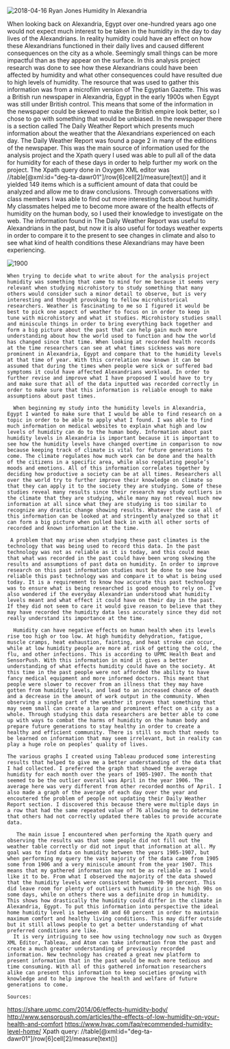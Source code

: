 ![2018-04-16](https://raw.githubusercontent.com/Ryan-Jones994/analysis/master/2018-04-16.png)
Ryan Jones
Humidity In Alexandria

When looking back on Alexandria, Egypt over one-hundred years ago one would not expect much interest to be taken in the humidity in the day to day lives of the Alexandrians. In reality humidity could have an effect on how these Alexandrians functioned in their daily lives and caused different consequences on the city as a whole. Seemingly small things can be more impactful than as they appear on the surface. In this analysis project research was done to see how these Alexandrians could have been affected by humidity and what other consequences could have resulted due to high levels of humidity. The resource that was used to gather this information was from a microfilm version of The Egyptian Gazette. This was a British run newspaper in Alexandria, Egypt in the early 1900s when Egypt was still under British control. This means that some of the information in the newspaper could be skewed to make the British empire look better, so I chose to go with something that would be unbiased. In the newspaper there is a section called The Daily Weather Report which presents much information about the weather that the Alexandrians experienced on each day. The Daily Weather Report was found a page 2 in many of the editions of the newspaper. This was the main source of information used for the analysis project and the Xpath query I used was able to pull all of the data for humidity for each of these days in order to help further my work on the project. The Xpath query done in Oxygen XML editor was //table[@xml:id="deg-ta-dawr01"]/row[6]cell[2]/measure[text()] and it yielded 149 items which is a sufficient amount of data that could be analyzed and allow me to draw conclusions. Through conversations with class members I was able to find out more interesting facts about humidity. My classmates helped me to become more aware of the health effects of humidity on the human body, so I used their knowledge to investigate on the web. The information found in The Daily Weather Report was useful to Alexandrians in the past, but now it is also useful for todays weather experts in order to compare it to the present to see changes in climate and also to see what kind of health conditions these Alexandrians may have been experiencing.

![1900](https://raw.githubusercontent.com/Ryan-Jones994/analysis/master/alex02.jpg)

	When trying to decide what to write about for the analysis project humidity was something that came to mind for me because it seems very relevant when studying microhistory to study something that many others would consider such a minor detail to observe, but is very interesting and thought provoking to fellow microhistorical researchers. Weather is fascinating to me so I figured it would be best to pick one aspect of weather to focus on in order to keep in tune with microhistory and what it studies. Microhistory studies small and miniscule things in order to bring everything back together and form a big picture about the past that can help gain much more understanding about how the world used to function and how the world has changed since that time. When looking at recorded health records at the time researchers can see at what times sickness was more prominent in Alexandria, Egypt and compare that to the humidity levels at that time of year. With this correlation now known it can be assumed that during the times when people were sick or suffered bad symptoms it could have affected Alexandrians workload. In order to further revise and improve what I have proposed I would have to try and make sure that all of the data inputted was recorded correctly in order to make sure that this information is reliable enough to make assumptions about past times.

	  When beginning my study into the humidity levels in Alexandria, Egypt I wanted to make sure that I would be able to find research on a topic in order to be able to apply what I found. I was able to find much information on medical websites to explain what high and low levels of humidity can do to the human body. Information about past humidity levels in Alexandria is important because it is important to see how the humidity levels have changed overtime in comparison to now because keeping track of climate is vital for future generations to come. The climate regulates how much work can be done and the health of the citizens in a specific area, while also regulating people’s moods and emotions. All of this information correlates together by deciding how productive a society can be at all times. Researchers all over the world try to further improve their knowledge on climate so that they can apply it to the society they are studying. Some of these studies reveal many results since their research may study outliers in the climate that they are studying, while many may not reveal much new information at all since what they are studying is too similar to recognize any drastic change showing results. Whatever the case all of this information can be looked at and stringently analyzed so that it can form a big picture when pulled back in with all other sorts of recorded and known information at the time.

	 A problem that may arise when studying these past climates is the technology that was being used to record this data. In the past technology was not as reliable as it is today, and this could mean that what was recorded in the past could have been wrong skewing the results and assumptions of past data on humidity. In order to improve research on this past information studies must be done to see how reliable this past technology was and compare it to what is being used today. It is a requirement to know how accurate this past technology was to ensure what is being researched is good enough to rely on. I’ve also wondered if the everyday Alexandrian understood what humidity levels meant and what effect it could have on their day in the past. If they did not seem to care it would give reason to believe that they may have recorded the humidity data less accurately since they did not really understand its importance at the time.

	  Humidity can have negative effects on human health when its levels rise too high or too low. At high humidity dehydration, fatigue, muscle cramps, heat exhaustion, fainting, and heat stroke can occur, while at low humidity people are more at risk of getting the cold, the flu, and other infections. This is according to UPMC Health Beat and SensorPush. With this information in mind it gives a better understanding of what effects humidity could have on the society. At this time in the past people were not afforded the ability to have fancy medical equipment and more informed doctors. This meant that people were slower to recover from an illness that they may have gotten from humidity levels, and lead to an increased chance of death and a decrease in the amount of work output in the community. When observing a single part of the weather it proves that something that may seem small can create a large and prominent effect on a city as a whole. Through studying this data researchers are better able to come up with ways to combat the harms of humidity on the human body and prepare future generations to stay healthy in order to create a healthy and efficient community. There is still so much that needs to be learned on information that may seem irrelevant, but in reality can play a huge role on peoples’ quality of lives.

	The various graphs I created using Tableau produced some interesting results that helped to give me a better understanding of the data that I had collected. I preferred the graph that showed the average humidity for each month over the years of 1905-1907. The month that seemed to be the outlier overall was April in the year 1906. The average here was very different from other recorded months of April. I also made a graph of the average of each day over the year and encoutered the problem of people not updating their Daily Weather Report section. I discovered this because there were multiple days in a row that had the same repeated value of 76 allowing me to determine that others had not correctly updated there tables to provide accurate data.

	   The main issue I encountered when performing the Xpath query and observing the results was that some people did not fill out the weather table correctly or did not input that information at all. My goal was to find data on humidity between the years 1905-1907, but when performing my query the vast majority of the data came from 1905 some from 1906 and a very miniscule amount from the year 1907. This means that my gathered information may not be as reliable as I would like it to be. From what I observed the majority of the data showed that the humidity levels were consistent between 70-90 percent. This did leave room for plenty of outliers with humidity in the high 90s on some days, while on others there was a defiinite drop in humidity. This shows how drastically the humidity could differ in the climate in Alexandria, Egypt. To put this information into perspective the ideal home humidity level is between 40 and 60 percent in order to maintain maximum comfort and healthy living conditions. This may differ outside but it still allows people to get a better understanding of what preferred conditions are like.
	  It is very intriguing to see how using technology now such as Oxygen XML Editor, Tableau, and Atom can take information from the past and create a much greater understanding of previously recorded information. New technology has created a great new platform to present information that in the past would be much more tedious and time consuming. With all of this gathered information researchers alike can present this information to keep societies growing with knowledge and to help improve the health and welfare of future generations to come.

	Sources:
https://share.upmc.com/2014/06/effects-humidity-body/
http://www.sensorpush.com/articles/the-effects-of-low-humidity-on-your-health-and-comfort
https://www.hvac.com/faq/recommended-humidity-level-home/
	Xpath query:
	//table[@xml:id="deg-ta-dawr01"]/row[6]cell[2]/measure[text()]
